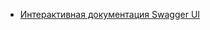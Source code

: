 - [Интерактивная документация Swagger UI](https://MaksimIschenko.github.io/ovision-test-task/docs/index.html)
